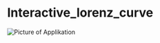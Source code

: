 # Interactive_lorenz_curve
![Picture of Applikation](https://github.com/Livruen/Interactive_lorenz_curve/issues/1)
